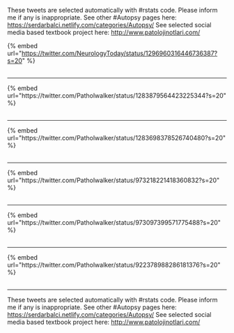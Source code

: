

These tweets are selected automatically with #rstats code. Please inform me if any is inappropriate.
See other #Autopsy pages here: https://serdarbalci.netlify.com/categories/Autopsy/ 
See selected social media based textbook project here: http://www.patolojinotlari.com/

{% embed url="https://twitter.com/NeurologyToday/status/1296960316446736387?s=20" %}<br>
<br>
<hr>
{% embed url="https://twitter.com/Patholwalker/status/1283879564423225344?s=20" %}<br>
<br>
<hr>
{% embed url="https://twitter.com/Patholwalker/status/1283698378526740480?s=20" %}<br>
<br>
<hr>
{% embed url="https://twitter.com/Patholwalker/status/973218221418360832?s=20" %}<br>
<br>
<hr>
{% embed url="https://twitter.com/Patholwalker/status/973097399571775488?s=20" %}<br>
<br>
<hr>
{% embed url="https://twitter.com/Patholwalker/status/922378988286181376?s=20" %}<br>
<br>
<hr>


These tweets are selected automatically with #rstats code. Please inform me if any is inappropriate.
See other #Autopsy pages here: https://serdarbalci.netlify.com/categories/Autopsy/ 
See selected social media based textbook project here: http://www.patolojinotlari.com/
